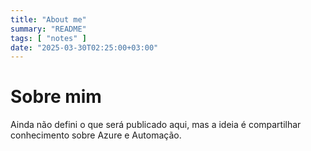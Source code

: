 ```yaml
---
title: "About me"
summary: "README"
tags: [ "notes" ]
date: "2025-03-30T02:25:00+03:00"
---
```


# Sobre mim


Ainda não defini o que será publicado aqui, mas a ideia é compartilhar conhecimento sobre Azure e Automação. 
